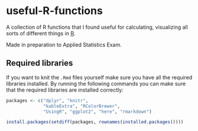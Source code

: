 # useful-R-functions

A collection of R functions that I found useful for calculating, visualizing all sorts of different things in [R](https://www.r-project.org/about.htm).

Made in preparation to Applied Statistics Exam.

## Required libraries

If you want to knit the `.Rmd` files yourself make sure you have all the required libraries installed.
By running the following commands you can make sure that the required libraries are installed correctly:
```R
packages <- c("dplyr", "knitr",
              "kableExtra", "RColorBrewer",
              "UsingR", "ggplot2", "here", "rmarkdown")

install.packages(setdiff(packages, rownames(installed.packages())))
```
